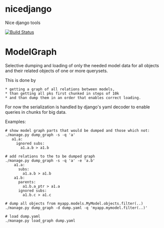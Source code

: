 nicedjango
==========

Nice django tools

[![Build Status](https://travis-ci.org/katakumpo/nicedjango.svg)](https://travis-ci.org/katakumpo/nicedjango)


ModelGraph
==========
Selective dumping and loading of only the needed model data for all objects and
their related objects of one or more querysets.

This is done by

    * getting a graph of all relations between models,
    * than getting all pks first chunked in steps of 10k
    * and than dump them in an order that enables correct loading.

For now the serialization is handled by django's yaml decoder to enable queries
in chunks for big data.

Examples:

    # show model graph parts that would be dumped and those which not:
    ./manage.py dump_graph -s -q 'a'
       a1.a:
         ignored subs:
           a1.a.b > a1.b

    # add relations to the to be dumped graph
    ./manage.py dump_graph -s -q 'a' -e 'a.b'
        a1.a:
          subs:
            a1.a.b > a1.b
        a1.b:
          parents:
            a1.b.a_ptr > a1.a
          ignored subs:
            a1.b.c > a1.c

    # dump all objects from myapp.models.MyModel.objects.filter(..)
    ./manage.py dump_graph -d dump.yaml -q 'myapp.mymodel.filter(..)'

    # load dump.yaml
    ./manage.py load_graph dump.yaml
